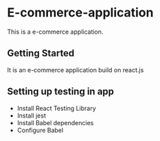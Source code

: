 # E-commerce-application
This is a e-commerce application.
## Getting Started
It is an e-commerce application build on react.js

## Setting up testing in app
- Install React Testing Library 
- Install jest
- Install Babel dependencies
- Configure Babel 
